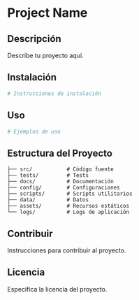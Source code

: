 # Project Name

## Descripción
Describe tu proyecto aquí.

## Instalación
```bash
# Instrucciones de instalación
```

## Uso
```bash
# Ejemplos de uso
```

## Estructura del Proyecto
```
├── src/           # Código fuente
├── tests/         # Tests
├── docs/          # Documentación
├── config/        # Configuraciones
├── scripts/       # Scripts utilitarios
├── data/          # Datos
├── assets/        # Recursos estáticos
└── logs/          # Logs de aplicación
```

## Contribuir
Instrucciones para contribuir al proyecto.

## Licencia
Especifica la licencia del proyecto.

